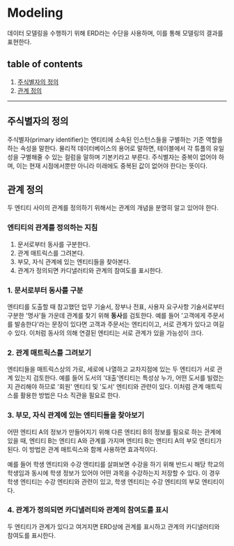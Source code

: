# Modeling
데이터 모델링을 수행하기 위해 ERD라는 수단을 사용하며, 이를 통해 모델링의 결과를 표현한다.

## table of contents
1. [주식별자의 정의](#주식별자의-정의)
1. [관계 정의](#관계-정의)

---

## 주식별자의 정의
주식별자(primary identifier)는 엔티티에 소속된 인스턴스들을 구별하는 기준 역할을 하는 속성을 말한다. 물리적 데이터베이스의 용어로 말하면, 테이블에서 각 튜플의 유일성을 구별해줄 수 있는 컬럼을 말하며 기본키라고 부른다. 주식별자는 중복이 없어야 하며, 이는 현재 시점에서뿐만 아니라 미래에도 중복된 값이 없어야 한다는 뜻이다. 



## 관계 정의
두 엔티티 사이의 관계를 정의하기 위해서는 관계의 개념을 분명히 알고 있어야 한다. 

### 엔티티의 관계를 정의하는 지침
1. 문서로부터 동사를 구분한다.
1. 관계 매트릭스를 그려본다.
1. 부모, 자식 관계에 있는 엔티티들을 찾아본다.
1. 관계가 정의되면 카디낼러티와 관계의 참여도를 표시한다. 

### 1. 문서로부터 동사를 구분
엔티티를 도출할 때 참고했던 업무 기술서, 장부나 전표, 사용자 요구사항 기술서로부터 구분한 '명사'들 가운데 관계를 찾기 위해 **동사**를 검토한다. 예를 들어 '고객에게 주문서를 발송한다'라는 문장이 있다면 고객과 주문서는 엔티티이고, 서로 관계가 있다고 여길 수 있다. 이처럼 동사의 의해 연결된 엔티티는 서로 관계가 있을 가능성이 크다. 

### 2. 관계 매트릭스를 그려보기
엔티티들을 매트릭스상의 가로, 세로에 나열하고 교차지점에 있는 두 엔티티가 서로 관계 있는지 검토한다. 예를 들어 도서의 '대출'엔티티는 특성상 누가, 어떤 도서를 빌렸는지 관리해야 하므로 '회원' 엔티티 및 '도서' 엔티티와 관련이 있다. 이처럼 관계 매트릭스를 활용한 방법은 다소 직관을 필요로 한다.

### 3. 부모, 자식 관계에 있는 엔티티들을 찾아보기
어떤 엔티티 A의 정보가 만들어지기 위해 다른 엔티티 B의 정보를 필요로 하는 관계에 있을 때, 엔티티 B는 엔티티 A와 관계를 가지며 엔티티 B는 엔티티 A의 부모 엔티티가 된다. 이 방법은 관계 매트릭스와 함께 사용하면 효과적이다. 

예를 들어 학생 엔티티와 수강 엔티티를 살펴보면 수강을 하기 위해 반드시 해당 학교의 학생임과 동시에 학생 정보가 있어야 어떤 과목을 수강하는지 저장할 수 있다. 이 경우 학생 엔티티는 수강 엔티티와 관련이 있고, 학생 엔티티는 수강 엔티티의 부모 엔티티이다. 

### 4. 관계가 정의되면 카디낼러티와 관계의 참여도를 표시
두 엔티티가 관계가 있다고 여겨지면 ERD상에 관계를 표시하고 관계의 카디낼러티와 참여도를 표시한다.

